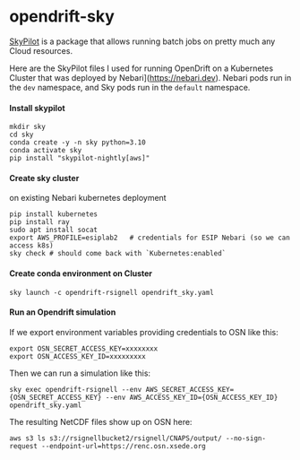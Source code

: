# opendrift-sky
[SkyPilot](https://skypilot.readthedocs.io/) is a package that allows running batch jobs on pretty much any Cloud resources.  

Here are the SkyPilot files I used for running OpenDrift on a Kubernetes Cluster that was deployed by Nebari](https://nebari.dev).  Nebari pods run in the `dev` namespace, and Sky pods run in the `default` namespace. 

#### Install skypilot 
```
mkdir sky
cd sky
conda create -y -n sky python=3.10
conda activate sky
pip install "skypilot-nightly[aws]"
```
#### Create sky cluster
on existing Nebari kubernetes deployment
```
pip install kubernetes
pip install ray
sudo apt install socat
export AWS_PROFILE=esiplab2   # credentials for ESIP Nebari (so we can access k8s)
sky check # should come back with `Kubernetes:enabled`
```
#### Create conda environment on Cluster
```
sky launch -c opendrift-rsignell opendrift_sky.yaml
```
#### Run an Opendrift simulation
If we export environment variables providing credentials to OSN like this:
```
export OSN_SECRET_ACCESS_KEY=xxxxxxxx
export OSN_ACCESS_KEY_ID=xxxxxxxxx
```
Then we can run a simulation like this:
```
sky exec opendrift-rsignell --env AWS_SECRET_ACCESS_KEY={OSN_SECRET_ACCESS_KEY} --env AWS_ACCESS_KEY_ID={OSN_ACCESS_KEY_ID} opendrift_sky.yaml
```
The resulting NetCDF files show up on OSN here:
```
aws s3 ls s3://rsignellbucket2/rsignell/CNAPS/output/ --no-sign-request --endpoint-url=https://renc.osn.xsede.org
```
